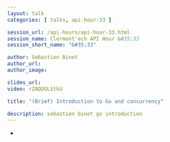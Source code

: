 ```yaml
---
layout: talk
categories: [ talks, api-hour-33 ]

session_url: /api-hours/api-hour-33.html
session_name: Clermont'ech API Hour &#35;33
session_short_name: "&#35;33"

author: Sebastien Binet
author_url:
author_image:

slides_url:
video: rZAQOGLStkU

title: "(Brief) Introduction to Go and concurrency"

description: sebastien binet go introduction
---
```

-
